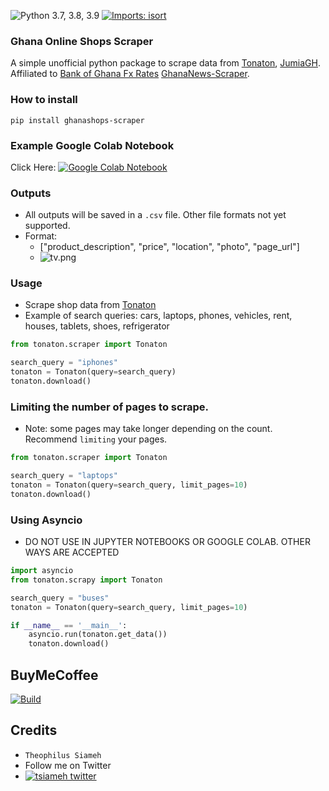 ![Python 3.7, 3.8, 3.9](https://img.shields.io/badge/Python-3.7%2C%203.8%2C%203.9-3776ab.svg?maxAge=2592000)
[![Imports: isort](https://img.shields.io/badge/%20imports-isort-%231674b1?style=flat&labelColor=ef8336)](https://pycqa.github.io/isort/)

### Ghana Online Shops Scraper
  A simple unofficial python package to scrape data from 
  [Tonaton](https://www.tonaton.com),
  [JumiaGH](https://www.jumia.com.gh).
  Affiliated to [Bank of Ghana Fx Rates](https://pypi.org/project/bank-of-ghana-fx-rates/)
  [GhanaNews-Scraper](https://pypi.org/project/ghananews-scraper/).

### How to install
```shell
pip install ghanashops-scraper
```

### Example Google Colab Notebook
   Click Here: [![Google Colab Notebook](https://colab.research.google.com/assets/colab-badge.svg)](https://colab.research.google.com/drive/15i2Nh8inWTpg3GT2tLeRdP6ByI4j656b?usp=sharing)

### Outputs
  - All outputs will be saved in a `.csv` file. Other file formats not yet supported.
  - Format: 
    - ["product_description", "price", "location", "photo", "page_url"]
    - ![tv.png](tv.png)

### Usage
   + Scrape shop data from [Tonaton](https://tonaton.com)
   + Example of search queries: cars, laptops, phones, vehicles, rent, houses, tablets, shoes, refrigerator
```python
from tonaton.scraper import Tonaton

search_query = "iphones"
tonaton = Tonaton(query=search_query)
tonaton.download()
```
### Limiting the number of pages to scrape.
   + Note: some pages may take longer depending on the count. Recommend `limiting` your pages.
```python
from tonaton.scraper import Tonaton

search_query = "laptops"
tonaton = Tonaton(query=search_query, limit_pages=10)
tonaton.download()
```

### Using Asyncio
   + DO NOT USE IN JUPYTER NOTEBOOKS OR GOOGLE COLAB. OTHER WAYS ARE ACCEPTED
```python
import asyncio
from tonaton.scrapy import Tonaton

search_query = "buses"
tonaton = Tonaton(query=search_query, limit_pages=10)

if __name__ == '__main__':
    asyncio.run(tonaton.get_data())
    tonaton.download()
```



BuyMeCoffee
-----------
[![Build](https://www.buymeacoffee.com/assets/img/custom_images/yellow_img.png)](https://www.buymeacoffee.com/theodondrew)

Credits
-------
-  `Theophilus Siameh`
- Follow me on Twitter
-  <div>
      <a href="https://twitter.com/tsiameh"><img src="https://img.shields.io/twitter/follow/tsiameh?color=blue&logo=twitter&style=flat" alt="tsiameh twitter"></a>
    </div>